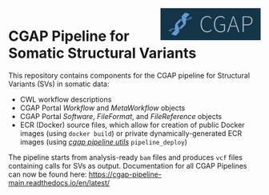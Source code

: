 <img src="https://github.com/dbmi-bgm/cgap-pipeline/blob/master/docs/images/cgap_logo.png" width="200" align="right">

# CGAP Pipeline for Somatic Structural Variants

This repository contains components for the CGAP pipeline for Structural Variants (SVs) in somatic data:

  * CWL workflow descriptions
  * CGAP Portal *Workflow* and *MetaWorkflow* objects
  * CGAP Portal *Software*, *FileFormat*, and *FileReference* objects
  * ECR (Docker) source files, which allow for creation of public Docker images (using `docker build`) or private dynamically-generated ECR images (using [*cgap pipeline utils*](https://github.com/dbmi-bgm/cgap-pipeline-utils/) `pipeline_deploy`)

The pipeline starts from analysis-ready `bam` files and produces `vcf` files containing calls for SVs as output.
Documentation for all CGAP Pipelines can now be found here:
https://cgap-pipeline-main.readthedocs.io/en/latest/

